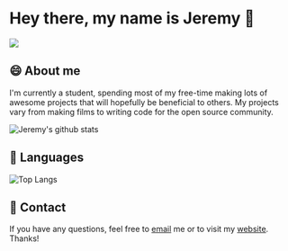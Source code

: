# Hey there, my name is Jeremy 👋

![](https://github.com/jeremygautama/jeremygautama/blob/master/thisisjeremypage.jpg?raw=true)

## 😄 About me
I'm currently a student, spending most of my free-time making lots of awesome projects that will hopefully be beneficial to others. My projects vary from making films to writing code for the open source community. 

![Jeremy's github stats](https://github-readme-stats.vercel.app/api?username=jeremygautama&show_icons=true)

## 🙊 Languages
![Top Langs](https://github-readme-stats.vercel.app/api/top-langs/?username=jeremygautama)

## 🥨 Contact
If you have any questions, feel free to [email](mailto:mail.jeremygautama@gmail.com) me or to visit my [website](https://jeremygautama.github.io). Thanks! 


